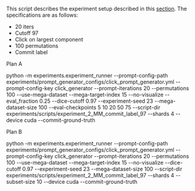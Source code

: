 This script describes the experiment setup described in this [section](https://docs.google.com/document/d/1a4dhsl_HwfEay5tG1ce-zobzbu1J2rUUKZwnQOdPvf0/edit?tab=t.0#heading=h.pwkidcjvadgm). The specifications are as follows:

- 20 iters
- Cutoff 97
- Click on largest component
- 100 permutations
- Commit label


Plan A

python -m experiments.experiment_runner --prompt-config-path experiments/prompt_generator_configs/click_prompt_generator.yml --prompt-config-key click_generator --prompt-iterations 20 --permutations 100 --use-mega-dataset --mega-target-index 15 --no-visualize --eval_fraction 0.25 --dice-cutoff 0.97 --experiment-seed 23 --mega-dataset-size 100 --eval-checkpoints 5 10 20 50 75 --script-dir experiments/scripts/experiment_2_MM_commit_label_97 --shards 4 --device cuda --commit-ground-truth

Plan B 



python -m experiments.experiment_runner --prompt-config-path experiments/prompt_generator_configs/click_prompt_generator.yml --prompt-config-key click_generator --prompt-iterations 20 --permutations 100 --use-mega-dataset --mega-target-index 15 --no-visualize --dice-cutoff 0.97 --experiment-seed 23 --mega-dataset-size 100 --script-dir experiments/scripts/experiment_2_MM_commit_label_97 --shards 4 --subset-size 10 --device cuda --commit-ground-truth


